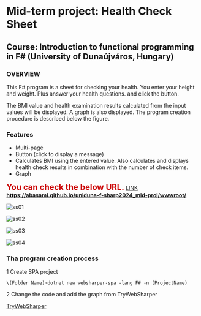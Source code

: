 # Mid-term project: Health Check Sheet 
## Course: Introduction to functional programming in F\# (University of Dunaújváros, Hungary)

### OVERVIEW
This F# program is a sheet for checking your health.
You enter your height and weight. Plus answer your health questions. and click the button.

The BMI value and health examination results calculated from the input values will be displayed. A graph is also displayed.
The program creation procedure is described below the figure.

### Features
* Multi-page
* Button (click to display a message)
* Calculates BMI using the entered value. Also calculates and displays health check results in combination with the number of check items.
* Graph

**<span style="color:#cc0000;font-size:150%;">You can check the below URL.</span>** [LINK](https://abasami.github.io/uniduna-f-sharp2024_mid-proj/wwwroot/)  
**https://abasami.github.io/uniduna-f-sharp2024_mid-proj/wwwroot/**  


![ss01](https://github.com/abasami/uniduna-f-sharp2024_mid-proj/assets/165396658/cbbca3ef-2f7a-4137-92ef-f8f105c671fb)

![ss02](https://github.com/abasami/uniduna-f-sharp2024_mid-proj/assets/165396658/b366de10-496b-4ccc-91f3-09ded717fcfc)

![ss03](https://github.com/abasami/uniduna-f-sharp2024_mid-proj/assets/165396658/06089f54-6ebb-4c4e-9fd0-aef2351cbba3)

![ss04](https://github.com/abasami/uniduna-f-sharp2024_mid-proj/assets/165396658/a5c9d1d3-f60e-4a72-8b0e-687be8162e34)

### Tha program creation process

1 Create SPA project
```
\(Folder Name)>dotnet new websharper-spa -lang F# -n (ProjectName)
```
2 Change the code and add the graph from TryWebSharper

[TryWebSharper](https://try.websharper.com/snippet/adam.granicz/00004G)

